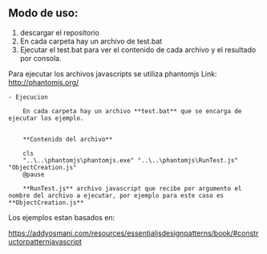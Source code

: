 ## Modo de uso:

1. descargar el repositorio
2. En cada carpeta hay un archivo de test.bat
3. Ejecutar el test.bat para ver el contenido de cada archivo y el resultado por consola.


Para ejecutar los archivos javascripts se utiliza phantomjs Link: http://phantomjs.org/
	
	- Ejecucion
		
		En cada carpeta hay un archivo **test.bat** que se encarga de ejecutar los ejemplo.
		

		**Contenido del archivo**

		cls
		"..\..\phantomjs\phantomjs.exe" "..\..\phantomjs\RunTest.js" "ObjectCreation.js"
		@pause

		**RunTest.js** archivo javascript que recibe por argumento el nombre del archivo a ejecutar, por ejemplo para este caso es **ObjectCreation.js**



Los ejemplos estan basados en:

https://addyosmani.com/resources/essentialjsdesignpatterns/book/#constructorpatternjavascript
